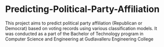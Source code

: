 # Predicting-Political-Party-Affiliation
This project aims to predict political party affiliation (Republican or Democrat) based on voting records using various classification models. It was conducted as a part of the Bachelor of Technology program in Computer Science and Engineering at Gudlavalleru Engineering College
